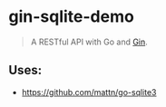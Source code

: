 # gin-sqlite-demo

> A RESTful API with Go and [Gin](https://github.com/gin-gonic).

## Uses:
- https://github.com/mattn/go-sqlite3
